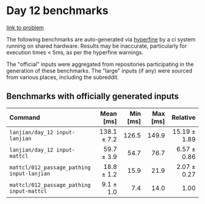 # Day 12 benchmarks

[link to problem](http://adventofcode.com/2021/day/12)

The following benchmarks are auto-generated via [hyperfine](https://github.com/sharkdp/hyperfine) by a ci system running on shared hardware. Results may be inaccurate, particularly for execution times < 5ms, as per the hyperfine warnings.

The "official" inputs were aggregated from repositories participating in the generation of these benchmarks. The "large" inputs (if any) were sourced from various places, including the subreddit.

## Benchmarks with officially generated inputs
| Command | Mean [ms] | Min [ms] | Max [ms] | Relative |
|:---|---:|---:|---:|---:|
| `lanjian/day_12 input-lanjian` | 138.1 ± 7.2 | 126.5 | 149.9 | 15.19 ± 1.89 |
| `lanjian/day_12 input-mattcl` | 59.7 ± 3.9 | 54.7 | 76.7 | 6.57 ± 0.86 |
| `mattcl/012_passage_pathing input-lanjian` | 18.8 ± 1.2 | 15.9 | 21.9 | 2.07 ± 0.27 |
| `mattcl/012_passage_pathing input-mattcl` | 9.1 ± 1.0 | 7.4 | 14.0 | 1.00 |
